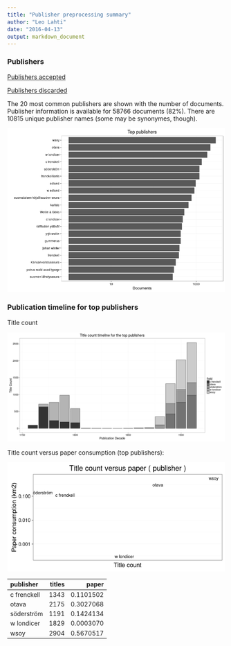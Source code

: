 ```yaml
---
title: "Publisher preprocessing summary"
author: "Leo Lahti"
date: "2016-04-13"
output: markdown_document
---
```



### Publishers

[Publishers accepted](output.tables/publisher_accepted.csv)

[Publishers discarded](output.tables/publisher_discarded.csv)



The 20 most common publishers are shown with the number of documents. Publisher information is available for 58766 documents (82%). There are 10815 unique publisher names (some may be synonymes, though).


![plot of chunk summarypublisher2](figure/summarypublisher2-1.png)

### Publication timeline for top publishers

Title count

![plot of chunk summaryTop10pubtimeline](figure/summaryTop10pubtimeline-1.png)



Title count versus paper consumption (top publishers):

![plot of chunk publishertitlespapers](figure/publishertitlespapers-1.png)

|publisher   | titles|     paper|
|:-----------|------:|---------:|
|c frenckell |   1343| 0.1101502|
|otava       |   2175| 0.3027068|
|söderström  |   1191| 0.1424134|
|w londicer  |   1829| 0.0003070|
|wsoy        |   2904| 0.5670517|
